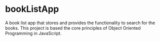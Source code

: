 # bookListApp
A book list app that stores and provides the functionality to search for the books. This project is based the core principles of Object Oriented Programming in JavaScript.
